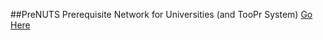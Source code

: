 ##PreNUTS
Prerequisite Network for Universities (and TooPr System)
[Go Here](https://itsjustmustafa.github.io/PreNUTS/)
